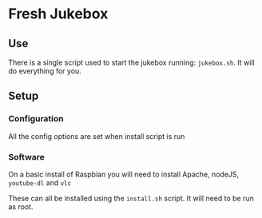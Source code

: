 # Fresh Jukebox

## Use

There is a single script used to start the jukebox running: `jukebox.sh`. It will do everything for you.

## Setup

### Configuration

All the config options are set when install script is run

### Software

On a basic install of Raspbian you will need to install Apache, nodeJS, `youtube-dl` and `vlc`

These can all be installed using the `install.sh` script. It will need to be run as root.
